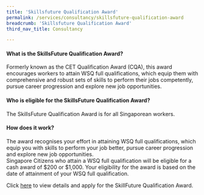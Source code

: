 ```yaml
---
title: 'Skillsfuture Qualification Award'
permalink: /services/consultancy/skillsfuture-qualification-award
breadcrumb: 'Skillsfuture Qualification Award'
third_nav_title: Consultancy

---
```



<h4>What is the SkillsFuture Qualification Award?</h4>
<p>Formerly known as the CET Qualification Award (CQA), this award encourages workers to attain WSQ full qualifications, which equip them with comprehensive 
and robust sets of skills to perform their jobs competently, pursue career progression and explore new job opportunities.</p>

<h4>Who is eligible for the SkillsFuture Qualification Award?</h4>
<p>The SkillsFuture Qualification Award is for all Singaporean workers.</p>

<h4>How does it work?</h4>
<p>The award recognises your effort in attaining WSQ full qualifications, which equip you with skills to perform your job better, pursue career progression and 
explore new job opportunities.<br>Singapore Citizens who attain a WSQ full qualification will be eligible for a cash award of $200 or $1,000.
Your eligibility for the award is based on the date of attainment of your WSQ full qualification.</p>

<p>Click <a href="https://programmes.myskillsfuture.sg/QualificationAward/ProgrammeDetails.aspx">here</a> to view details and apply for the SkillFuture Qualification Award.</p>
